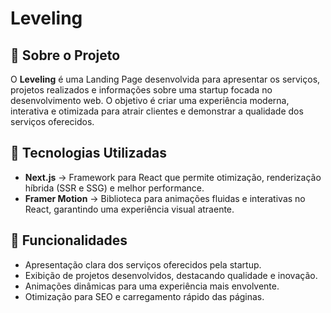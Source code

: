 # Leveling

## 📌 Sobre o Projeto
O **Leveling** é uma Landing Page desenvolvida para apresentar os serviços, projetos realizados e informações sobre uma startup focada no desenvolvimento web. O objetivo é criar uma experiência moderna, interativa e otimizada para atrair clientes e demonstrar a qualidade dos serviços oferecidos.

## 🚀 Tecnologias Utilizadas
- **Next.js** → Framework para React que permite otimização, renderização híbrida (SSR e SSG) e melhor performance.
- **Framer Motion** → Biblioteca para animações fluidas e interativas no React, garantindo uma experiência visual atraente.

## 🎯 Funcionalidades
- Apresentação clara dos serviços oferecidos pela startup.
- Exibição de projetos desenvolvidos, destacando qualidade e inovação.
- Animações dinâmicas para uma experiência mais envolvente.
- Otimização para SEO e carregamento rápido das páginas.
